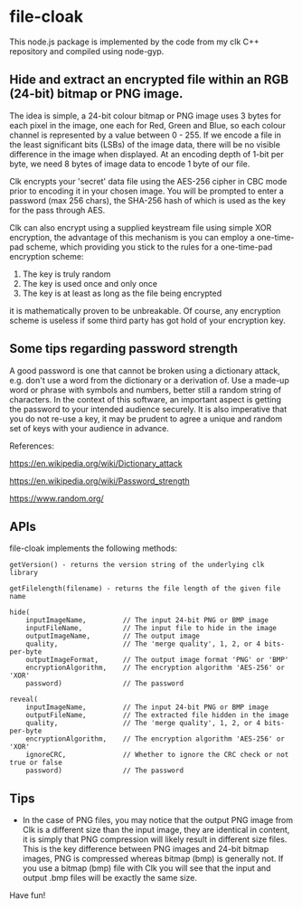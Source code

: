 # file-cloak

This node.js package is implemented by the code from my clk C++ repository and compiled using node-gyp.

Hide and extract an encrypted file within an RGB (24-bit) bitmap or PNG image.
------------------------------------------------------------------------------

The idea is simple, a 24-bit colour bitmap or PNG image uses 3 bytes for each pixel in the image, one each for Red, Green and Blue, so each colour channel is represented by a value between 0 - 255. If we encode a file in the least significant bits (LSBs) of the image data, there will be no visible difference in the image when displayed. At an encoding depth of 1-bit per byte, we need 8 bytes of image data to encode 1 byte of our file.

Clk encrypts your 'secret' data file using the AES-256 cipher in CBC mode prior to encoding it in your chosen image. You will be prompted to enter a password (max 256 chars), the SHA-256 hash of which is used as the key for the pass through AES. 

Clk can also encrypt using a supplied keystream file using simple XOR encryption, the advantage of this mechanism is you can employ a one-time-pad scheme, which providing you stick to the rules for a one-time-pad encryption scheme: 

1) The key is truly random 
2) The key is used once and only once 
3) The key is at least as long as the file being encrypted 

it is mathematically proven to be unbreakable. Of course, any encryption scheme is useless if some third party has got hold of your encryption key.

Some tips regarding password strength
-------------------------------------
A good password is one that cannot be broken using a dictionary attack, e.g. don't use a word from the dictionary or a derivation of. Use a made-up word or phrase with symbols and numbers, better still a random string of characters. In the context of this software, an important aspect is getting the password to your intended audience securely. It is also imperative that you do not re-use a key, it may be prudent to agree a unique and random set of keys with your audience in advance.

References:

https://en.wikipedia.org/wiki/Dictionary_attack

https://en.wikipedia.org/wiki/Password_strength

https://www.random.org/


APIs
-----------
file-cloak implements the following methods:

    getVersion() - returns the version string of the underlying clk library

    getFilelength(filename) - returns the file length of the given file name

    hide(
        inputImageName,         // The input 24-bit PNG or BMP image
        inputFileName,          // The input file to hide in the image
        outputImageName,        // The output image
        quality,                // The 'merge quality', 1, 2, or 4 bits-per-byte
        outputImageFormat,      // The output image format 'PNG' or 'BMP'
        encryptionAlgorithm,    // The encryption algorithm 'AES-256' or 'XOR'
        password)               // The password

    reveal(
        inputImageName,         // The input 24-bit PNG or BMP image
        outputFileName,         // The extracted file hidden in the image
        quality,                // The 'merge quality', 1, 2, or 4 bits-per-byte
        encryptionAlgorithm,    // The encryption algorithm 'AES-256' or 'XOR'
        ignoreCRC,              // Whether to ignore the CRC check or not true or false
        password)               // The password

Tips
----
* In the case of PNG files, you may notice that the output PNG image from Clk is a different size than the input image, they are identical in content, it is simply that PNG compression will likely result in different size files. This is the key difference between PNG images and 24-bit bitmap images, PNG is compressed whereas bitmap (bmp) is generally not. If you use a bitmap (bmp) file with Clk you will see that the input and output .bmp files will be exactly the same size.

Have fun!


